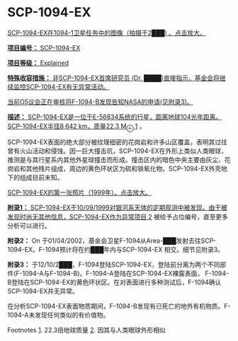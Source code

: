 # SCP-1094-EX
                        


<a shape='rect' href='http://scp-wiki.wdfiles.com/local--files/scp-1094-ex/EyePlanetLoL.jpg' />

SCP-1094-EX在1094-1卫星任务中的图像（拍摄于2███) 。点击放大。



**项目编号：** SCP-1094-EX

**项目等级：** Explained

**特殊收容措施：** 非SCP-1094-EX首席研究员 (Dr. ████)直接指示，基金会将继续监控SCP-1094-EX有无异常活动。

当前O5议会正在审核将F-1094-B发现告知NASA的申请(见附录3)。

**描述：** SCP-1094-EX是一位于E-56834系统的行星，距离地球104光年距离。 SCP-1094-EX半径8,642 km，质量22.3 M<sub>&#8853;</sub><sup class='footnoteref'>
 <a shape='rect' class='footnoteref' id='footnoteref-1' href='javascript:;' onclick='WIKIDOT.page.utils.scrollToReference(&apos;footnote-1&apos;)'>1</a>
</sup>。

SCP-1094-EX表面的绝大部分被纹理细密的花岗岩和许多山区覆盖，表明其过往曾有火山活动和侵蚀。因一巨大撞击坑，SCP-1094-EX在外形上类似人类眼球，推测是与其行星系内其他外星球撞击而形成。撞击区内的暗色中央主要由灰尘、花岗岩和其他残片组成，周边的黄色环状区为硫和铁氧化物。SCP-1094-EX外壳地下的组成目前未知。

<a shape='rect' href='http://scp-wiki.wdfiles.com/local--files/scp-1094-ex/EyePlanetLoL-2.png' />

SCP-1094-EX的第一张照片（1999年）。点击放大。



**附录1：** SCP-1094-EX于10/09/1999对银河系天体的定期观测中被发现。由于被发现时尚无其他信息，SCP-1094-EX作为异常项目<sup class='footnoteref'>
 <a shape='rect' class='footnoteref' id='footnoteref-2' href='javascript:;' onclick='WIKIDOT.page.utils.scrollToReference(&apos;footnote-2&apos;)'>2</a>
</sup>被给予占位编号，直至更多分析可以进行。

**附录2：** On 于01/04/2002，基金会卫星F-1094从Area-███发射去往SCP-1094-EX。F-1094预计将在约███年内与SCP-1094-EX 相交。细节见附录3。

**附录3：** 于12/10/2███，F-1094登陆SCP-1094-EX，登陆前分离为两个不同部件(F-1094-A与F-1094-B)。F-1094-A登陆在SCP-1094-EX裸露表面， F-1094-B登陆在SCP-1094-EX的黄色环状区。在对表面进行多种测试后，F-1094确认SCP-1094-EX并无异常。

在分析SCP-1094-EX表面物质期间，F-1094-B发现有已死亡的地外有机物质。F-1094-A未发现任何类似的有价值物。



Footnotes
<a shape='rect' href='javascript:;' onclick='WIKIDOT.page.utils.scrollToReference(&apos;footnoteref-1&apos;)'>1</a>. 22.3倍地球质量
<a shape='rect' href='javascript:;' onclick='WIKIDOT.page.utils.scrollToReference(&apos;footnoteref-2&apos;)'>2</a>. 因其与人类眼球外形相似


                    